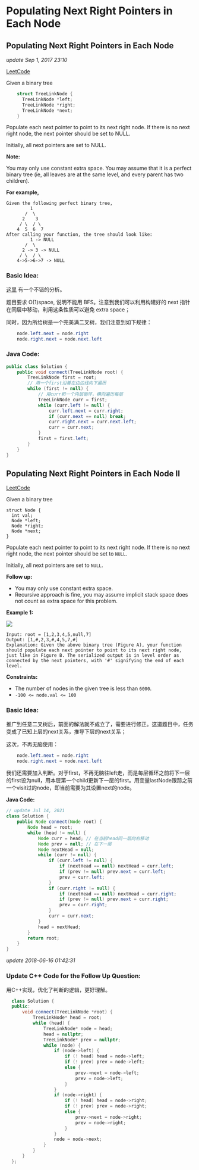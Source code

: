 # Populating Next Right Pointers in Each Node

## Populating Next Right Pointers in Each Node

_update Sep 1, 2017 23:10_

[LeetCode](https://leetcode.com/problems/populating-next-right-pointers-in-each-node/description/)

Given a binary tree

```c
    struct TreeLinkNode {
      TreeLinkNode *left;
      TreeLinkNode *right;
      TreeLinkNode *next;
    }
```

Populate each next pointer to point to its next right node. If there is no next right node, the next pointer should be set to NULL.

Initially, all next pointers are set to NULL.

**Note:**

You may only use constant extra space. You may assume that it is a perfect binary tree \(ie, all leaves are at the same level, and every parent has two children\).

**For example,**

```text
Given the following perfect binary tree,
         1
       /  \
      2    3
     / \  / \
    4  5  6  7
After calling your function, the tree should look like:
         1 -> NULL
       /  \
      2 -> 3 -> NULL
     / \  / \
    4->5->6->7 -> NULL
```

### Basic Idea:

[这里](https://siddontang.gitbooks.io/leetcode-solution/content/tree/populating_next_right_pointers_in_each_node.html) 有一个不错的分析。

题目要求 O\(1\)space, 说明不能用 BFS。注意到我们可以利用构建好的 next 指针在同层中移动，利用这条性质可以避免 extra space；

同时，因为所给树是一个完美满二叉树，我们注意到如下规律：

```java
    node.left.next = node.right
    node.right.next = node.next.left
```

### Java Code:

```java
public class Solution {
    public void connect(TreeLinkNode root) {
        TreeLinkNode first = root;
        // 用一个first沿着左边边线向下遍历
        while (first != null) {
            // 用curr和一个内层循环，横向遍历每层
            TreeLinkNode curr = first;
            while (curr.left != null) {
                curr.left.next = curr.right;
                if (curr.next == null) break;
                curr.right.next = curr.next.left;
                curr = curr.next;
            }
            first = first.left;
        }
    }
}
```

## Populating Next Right Pointers in Each Node II

[LeetCode](https://leetcode.com/problems/populating-next-right-pointers-in-each-node-ii/description/)

Given a binary tree

```text
struct Node {
  int val;
  Node *left;
  Node *right;
  Node *next;
}
```

Populate each next pointer to point to its next right node. If there is no next right node, the next pointer should be set to `NULL`.

Initially, all next pointers are set to `NULL`.

**Follow up:**

* You may only use constant extra space.
* Recursive approach is fine, you may assume implicit stack space does not count as extra space for this problem.

**Example 1:**

![](https://assets.leetcode.com/uploads/2019/02/15/117_sample.png)

```text
Input: root = [1,2,3,4,5,null,7]
Output: [1,#,2,3,#,4,5,7,#]
Explanation: Given the above binary tree (Figure A), your function should populate each next pointer to point to its next right node, just like in Figure B. The serialized output is in level order as connected by the next pointers, with '#' signifying the end of each level.
```

**Constraints:**

* The number of nodes in the given tree is less than `6000`.
* `-100 <= node.val <= 100`

### Basic Idea:

推广到任意二叉树后，前面的解法就不成立了，需要进行修正。这道题目中，任务变成了已知上层的next关系，推导下层的next关系；

这次，不再无脑使用：

```java
    node.left.next = node.right
    node.right.next = node.next.left
```

我们还需要加入判断。对于first，不再无脑往left走，而是每层循环之前将下一层的first设为null，用本层第一个child更新下一层的first。用变量lastNode跟踪之前一个visit过的node，即当前需要为其设置next的node。

**Java Code:**

```java
// update Jul 14, 2021
class Solution {
    public Node connect(Node root) {
        Node head = root;
        while (head != null) {
            Node curr = head; // 在当前head同一层向右移动
            Node prev = null; // 在下一层
            Node nextHead = null;
            while (curr != null) {
                if (curr.left != null) {
                    if (nextHead == null) nextHead = curr.left;
                    if (prev != null) prev.next = curr.left;
                    prev = curr.left;
                }
                if (curr.right != null) {
                    if (nextHead == null) nextHead = curr.right;
                    if (prev != null) prev.next = curr.right;
                    prev = curr.right;
                }
                curr = curr.next;
            }
            head = nextHead;
        }
        return root;
    }
}
```

_update 2018-06-16 01:42:31_

### Update C++ Code for the Follow Up Question:

用C++实现，优化了判断的逻辑，更好理解。

```cpp
  class Solution {
  public:
      void connect(TreeLinkNode *root) {
          TreeLinkNode* head = root;
          while (head) {
              TreeLinkNode* node = head;
              head = nullptr;
              TreeLinkNode* prev = nullptr;
              while (node) {
                  if (node->left) {
                      if (! head) head = node->left;
                      if (! prev) prev = node->left;
                      else {
                          prev->next = node->left;
                          prev = node->left;
                      }
                  }
                  if (node->right) {
                      if (! head) head = node->right;
                      if (! prev) prev = node->right;
                      else {
                          prev->next = node->right;
                          prev = node->right;
                      }
                  }
                  node = node->next;
              }
          }
      }
  };
```

